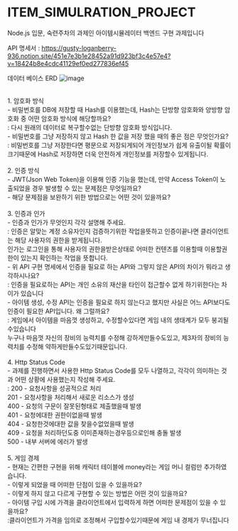 # ITEM_SIMULRATION_PROJECT

Node.js 입문, 숙련주차의 과제인 아이템시뮬레이터 백엔드 구현 과제입니다


API 명세서 :
https://gusty-loganberry-936.notion.site/451e7e3b1e28452a91d923bf3c4e57e4?v=18424b8e4cdc41129ef0ed277836ef45

데이터 베이스 ERD
![image](https://github.com/user-attachments/assets/09b91cbe-babd-40dc-9cb3-46791ecb5086)

</br>
1. 암호화 방식</br>
    - 비밀번호를 DB에 저장할 때 Hash를 이용했는데, Hash는 단방향 암호화와 양방향 암호화 중 어떤 암호화 방식에 해당할까요?</br>
      : 다시 원래의 데이터로 복구할수없는 단방향 암호화 방식입니다.</br>
    - 비밀번호를 그냥 저장하지 않고 Hash 한 값을 저장 했을 때의 좋은 점은 무엇인가요?</br>
      : 비밀번호를 그냥 저장한다면 평문으로 저장되게되어 개인정보가 쉽게 유출이될 확률이 크기때문에 Hash로 저장하면 더욱 안전하게
        개인정보를 저장할수 있게됩니다.</br>
        </br>
2. 인증 방식</br>
    - JWT(Json Web Token)을 이용해 인증 기능을 했는데, 만약 Access Token이 노출되었을 경우 발생할 수 있는 문제점은 무엇일까요?</br>
    - 해당 문제점을 보완하기 위한 방법으로는 어떤 것이 있을까요?</br>
    </br>
3. 인증과 인가</br>
    - 인증과 인가가 무엇인지 각각 설명해 주세요.</br>
      : 인증은 알맞는 계정 소유자인지 검증하기위한 작업을뜻하고 인증이끝나면 클라이언트는 해당 사용자의 권한을 받게됩니다.</br>
        인가는 로그인을 통해 사용자의 권한을받은상태로 어떠한 컨텐츠를 이용할때 이용할권한이 있는지 확인하는 작업을 뜻합니다.</br>
    - 위 API 구현 명세에서 인증을 필요로 하는 API와 그렇지 않은 API의 차이가 뭐라고 생각하시나요?</br>
      : 인증을 필요로하는 API는 개인 소유의 재산을 타인이 접근할수 없게 하기위한다는 차이가 있습니다</br>
    - 아이템 생성, 수정 API는 인증을 필요로 하지 않는다고 했지만 사실은 어느 API보다도 인증이 필요한 API입니다. 왜 그럴까요?</br>
      : 게임에서 아이템을 마음껏 생성하고, 수정할수있다면 게임 내의 생태계가 모두 붕괴될수있습니다</br>
        누구나 마음껏 자신의 장비의 능력치를 수정해 강하게만들수도있고, 제3자의 장비의 능력치를 수정해 약하게만들수도있기때문입니다.</br>
        </br>
4. Http Status Code</br>
    - 과제를 진행하면서 사용한 Http Status Code를 모두 나열하고, 각각이 의미하는 것과 어떤 상황에 사용했는지 작성해 주세요.</br>
      : 200 - 요청사항을 성공적으로 처리</br>
        201 - 요청사항을 처리해서 새로운 리소스가 생성</br>
        400 - 요청의 구문이 잘못된형태로 제출했을때 발생</br>
        401 - 요청에대한 권한이없을때 발생</br>
        404 - 요청한것에대한 값을 찾을수없었을때 발생</br>
        409 - 요청을 처리하던도중 이미존재하는경우등으로인해 충돌 발생</br>
        500 - 내부 서버에 에러가 발생</br>
        </br>
5. 게임 경제</br>
    - 현재는 간편한 구현을 위해 캐릭터 테이블에 money라는 게임 머니 컬럼만 추가하였습니다.</br>
        - 이렇게 되었을 때 어떠한 단점이 있을 수 있을까요?</br>
        - 이렇게 하지 않고 다르게 구현할 수 있는 방법은 어떤 것이 있을까요?</br>
    - 아이템 구입 시에 가격을 클라이언트에서 입력하게 하면 어떠한 문제점이 있을 수 있을까요?</br>
      :클라이언트가 가격을 임의로 조정해서 구입할수있기때문에 게임 내 경제가 무너집니다</br>
